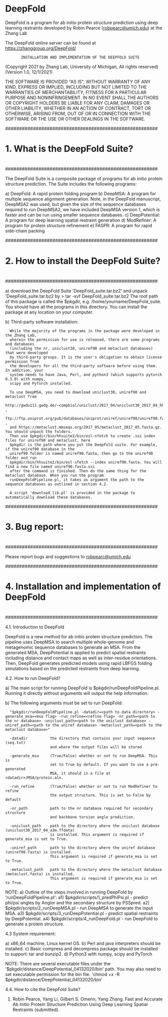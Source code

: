 # DeepFold

DeepFold is a program for ab initio protein structure prediction using deep learning restraints
developed by Robin Pearce (robpearc@umich.edu) at the Zhang Lab 

The DeepFold online server can be found at https://zhanggroup.org/DeepFold/

           INSTALLATION AND IMPLEMENTATION OF THE DEEPFOLD SUITE
   (Copyright 2021 by Zhang Lab, University of Michigan, All rights reserved)
                    (Version 1.0, 12/1/2021)

THE SOFTWARE IS PROVIDED "AS IS", WITHOUT WARRANTY OF ANY KIND, EXPRESS OR IMPLIED, INCLUDING BUT 
NOT LIMITED TO THE WARRANTIES OF MERCHANTABILITY, FITNESS FOR A PARTICULAR PURPOSE AND NONINFRINGEMENT. 
IN NO EVENT SHALL THE AUTHORS OR COPYRIGHT HOLDERS BE LIABLE FOR ANY CLAIM, DAMAGES OR OTHER LIABILITY, 
WHETHER IN AN ACTION OF CONTRACT, TORT OR OTHERWISE, ARISING FROM, OUT OF OR IN CONNECTION WITH THE 
SOFTWARE OR THE USE OR OTHER DEALINGS IN THE SOFTWARE.


   #######################################################
   #                                                     #
   #  1. What is the DeepFold Suite?                     #
   #                                                     #
   #######################################################
   
   The DeepFold Suite is a composite package of programs for ab initio 
   protein structure prediction. The Suite includes the following programs:

   a) DeepFold: A rapid protein folding program 
   b) DeepMSA: A program for multiple sequence alignment generation. Note, in the
      DeepFold manuscript, DeepMSA2 was used, but given the size of the sequence
      databases required to run DeepMSA2, we have included DeepMSA version 1, which
      is faster and can be run using smaller sequence databases.
   c) DeepPotential: A program for deep learning spatial restraint generation
   d) ModRefiner: A program for protein structure refinement
   e) FASPR: A program for rapid side-chain packing

   #######################################################
   #                                                     #
   #  2. How to install the DeepFold Suite?              #
   #                                                     #
   #######################################################
   
   a) download the DeepFold Suite 'DeepFold_suite.tar.bz2' 
      and unpack 'DeepFold_suite.tar.bz2 by
      > tar -xvf DeepFold_suite.tar.bz2
      The root path of this package is called the $pkgdir, e.g. 
      /home/yourname/DeepFold_suite. You should have all the programs in this 
      directory. You can install the package at any location on your computer.
   
   b) Third-party software installation:

      While the majority of the programs in the package were developed in the Zhang Lab, 
      wherein the permission for use is released, there are some programs and databases 
      (including the nr, uniclust30, uniref90 and metaclust databases) that were developed 
      by third-party groups. It is the user's obligation to obtain license permission from 
      the developers for all the third-party software before using them. In addition, your 
      system needs to have Java, Perl, and python3 (which supports pytorch 0.3.0) with numpy, 
      scipy and PyTorch installed.

      To use DeepMSA, you need to download uniclust30, uniref90 and metaclust from 
      http://gwdu111.gwdg.de/~compbiol/uniclust/2017_04/uniclust30_2017_04_hhsuite.tar.gz ,      
      ftp://ftp.uniprot.org/pub/databases/uniprot/uniref/uniref90/uniref90.fasta.gz ,
      and https://metaclust.mmseqs.org/2017_05/metaclust_2017_05.fasta.gz. You should unpack the folders.
      Then use $pkgdir/bin/hhsuite2/bin/esl-sfetch to create .ssi index files for uniref90 and metaclust, here 
      $pkgdir is the path where you put the DeepFold suite. For example, if the uniref90 database in the 
      uniref90 folder is named uniref90.fasta, then go to the uniref90 folder and run 
      $pkgdir/bin/hhsuite2/bin/esl-sfetch --index uniref90.fasta. You will find a new file named uniref90.fasta.ssi 
      after the command is finished. Then do the same thing for the metaclust database. When you run the program 
      runDeepFoldPipeline.pl, it takes as argument the path to the sequence databases as outlined in section 4.2.

      A script 'download_lib.pl' is provided in the package to automatically download these databases.

   #######################################################
   #                                                     #
   # 3. Bug report:                                      #
   #                                                     #
   #######################################################
                                                  
   Please report bugs and suggestions to robpearc@umich.edu


   #######################################################
   #                                                     #
   #  4. Installation and implementation of DeepFold     #
   #                                                     #
   #######################################################
   
4.1. Introduction to DeepFold
   
   DeepFold is a new method for ab initio protein structure prediction. The pipeline uses DeepMSA to search
   multiple whole-genome and metagenomic sequence databases to generate an MSA. From the generated MSA,
   DeepPotential is applied to predict spatial restraints including distance and contact maps as well as
   inter-residue orientations. Then, DeepFold generates predicted models using rapid LBFGS folding simulations
   based on the predicted restraints from deep learning. 

4.2. How to run DeepFold?
   
   a) The main script for running DeepFold is $pkgdir/runDeepFoldPipeline.pl. 
      Running it directly without arguments will output the help information.

   b) The following arguments must be set to run DeepFold: 

      "$pkgdir/runDeepFoldPipeline.pl -datadir=<path to data directory> -generate_msa=<msa flag> -run_refine=<refine flag> -nr_path=<path to the nr database> -uniclust_path=<path to the uniclust database> -uniref_path=<path to the uniref database> -metaclust_path=<path to the metaclust database>"

      -datadir          the directory that contains your input sequence (seq.txt)
                        and where the output files will be stored
      
      -generate_msa     (True/False) whether or not to run DeepMSA. This is
                        set to True by default. If you want to use a pre-generated
                        MSA, it should in a file at <datadir>/MSA/protein.aln.
                
      -run_refine       (True/False) whether or not to run ModRefiner to refine
                        the output structure. This is set to False by default
    
      -nr_path          path to the nr database required for secondary structure
                        and backbone torsion angle prediction.
      
      -uniclust_path    path to the directory where the uniclust database (uniclust30_2017_04_a3m.ffdata) 
                        is installed. This argument is required if generate_msa is set to True.

      -uniref_path      path to the directory where the uniref database (uniref90.fasta) is installed.
                        This argument is required if generate_msa is set to True.
   
      -metaclust_path   path to the directory where the metaclust database (metaclust.fasta) is installed.
                        This argument is required if generate_msa is set to True.

   NOTE:
   a) Outline of the steps involved in running DeepFold by 'runDeepFoldPipeline.pl':
      a1) $pkgdir/scripts/1_predPhiPsi.pl - predict phi/psi angles by Anglor and the secondary structure
          by PSSpred.
      a2) $pkgdir/scripts/2_runDeepMSA.pl - run DeepMSA to generate the input MSA.
      a3) $pkgdir/scripts/3_runDeepPotential.pl - predict spatial restraints by DeepPotential.
      a4) $pkgdir/scripts/4_runDeepFold.pl - run DeepFold to generate a protein structure.

4.3 System requirement:

   a) x86_64 machine, Linux kernel OS.
   b) Perl and java interpreters should be installed. 
   c) Basic compress and decompress package should be installed to support: 
      tar and bunzip2.
   d) Python3 with numpy, scipy and PyTorch

NOTE:
   There are several executable files under the '$pkgdir/distance/DeepPotential_04132020/bin' path.
   You may also need to set executable permission for the bin file. 
   'chmod +x -R $pkgdir/distance/DeepPotential_04132020/bin'

4.4. How to cite the DeepFold Suite?

   1. Robin Pearce, Yang Li, Gilbert S. Omenn, Yang Zhang. Fast and Accurate Ab Initio 
      Protein Structure Prediction Using Deep Learning Spatial Restraints (submitted).

